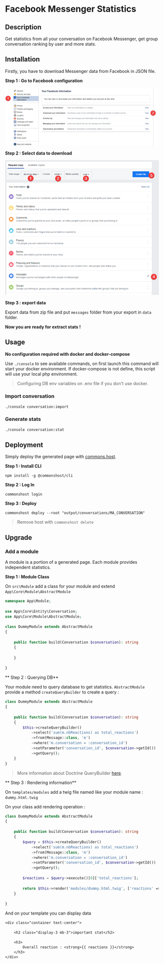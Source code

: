# Facebook Messenger Statistics

## Description

Get statistics from all your conversation on Facebook Messenger, get group conversation ranking by user and more stats.

## Installation

Firstly, you have to download Messenger data from Facebook in JSON file.

**Step 1 : Go to Facebook configuration**

![configuration](https://github.com/adrien-chinour/statistiques-messenger/blob/master/.github/assets/36BOBKr.png?raw=true)

**Step 2 : Select data to download**

![selection](https://github.com/adrien-chinour/statistiques-messenger/blob/master/.github/assets/Uun4uJe.png?raw=true)

**Step 3 : export data**

Export data from zip file and put `messages` folder from your export in `data` folder.

**Now you are ready for extract stats !**

## Usage

**No configuration required with docker and docker-compose**

Use `./console` to see available commands, on first launch this command will start your docker environment.
If docker-compose is not define, this script will use your local php environment.

> Configuring DB env variables on .env file if you don't use docker.

### Import conversation

```
./console conversation:import
```

### Generate stats

```
./console conversation:stat
```

## Deployment

Simply deploy the generated page with [commons.host](https://commons.host).

**Step 1 : Install CLI**
```
npm install -g @commonshost/cli
```

**Step 2 : Log In**
```
commonshost login
```

**Step 3 : Deploy**
```
commonshost deploy --root "output/conversations/MA_CONVERSATION"
```

> Remove host with `commonshost delete`

## Upgrade

### Add a module

A module is a portion of a generated page. Each module provides independent statistics.

**Step 1 : Module Class**

On `src\Module` add a class for your module and extend ` App\Core\Module\AbstractModule`

```php
namespace App\Module;

use App\Core\Entity\Conversation;
use App\Core\Module\AbstractModule;

class DummyModule extends AbstractModule
{

    public function build(Conversation $conversation): string
    {

    }

}
```

** Step 2 : Querying DB**

Your module need to query database to get statistics. `AbstractModule` provide a method `createQueryBuilder` to create a query :

```php
class DummyModule extends AbstractModule
{

    public function build(Conversation $conversation): string
    {
        $this->createQueryBuilder()
            ->select('sum(m.nbReactions) as total_reactions')
            ->from(Message::class, 'm')
            ->where('m.conversation = :conversation_id')
            ->setParameter('conversation_id', $conversation->getId())
            ->getQuery();
    }
}
```

> More information about Doctrine QueryBuilder [here](https://www.doctrine-project.org/projects/doctrine-orm/en/2.7/reference/query-builder.html).

** Step 3 : Rendering information**

On `templates/modules` add a twig file named like your module name : `dummy.html.twig`

On your class add rendering operation :

```php
class DummyModule extends AbstractModule
{

    public function build(Conversation $conversation): string
    {
        $query = $this->createQueryBuilder()
            ->select('sum(m.nbReactions) as total_reactions')
            ->from(Message::class, 'm')
            ->where('m.conversation = :conversation_id')
            ->setParameter('conversation_id', $conversation->getId())
            ->getQuery();
        
        $reactions = $query->execute()[0]['total_reactions'];

        return $this->render('modules/dummy.html.twig', ['reactions' => $reactions]);
    }

}
```

And on your template you can display data

```twig
<div class="container text-center">

    <h2 class="display-3 mb-3">important stat</h2>

    <h3>
        Overall reaction : <strong>{{ reactions }}</strong>
    </h3>
</div>
```

